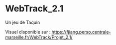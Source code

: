 # WebTrack_2.1
Un jeu de Taquin

Visuel disponible sur : https://fjiang.perso.centrale-marseille.fr/WebTrack/Projet_2.1/
